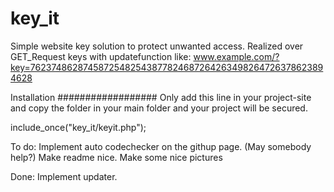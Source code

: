 # key_it
Simple website key solution to protect unwanted access. Realized over GET_Request keys with updatefunction like:
www.example.com/?key=76237486287458725482543877824687264263498264726378623894628


Installation
##################
Only add this line in your project-site and copy the folder in your main folder and your project will be secured.

include_once("key_it/keyit.php");

To do:
Implement auto codechecker on the githup page. (May somebody help?)
Make readme nice.
Make some nice pictures




Done:
Implement updater.

